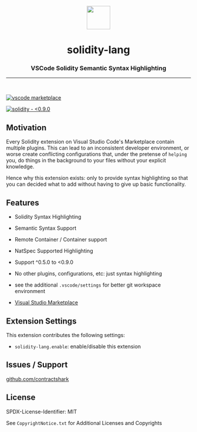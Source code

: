 <p align="center">
<img src='assets/icon.png' width=64>
	<h1 align="center">solidity-lang</h1>
 <h3 align="center"> VSCode Solidity Semantic Syntax Highlighting</h3>
 <p align="center">
<align="center">

---

<br>

[![vscode marketplace](https://badgen.net/vs-marketplace/v/contractshark.solidity-lang)](https://marketplace.visualstudio.com/items?itemName=ContractShark.solidity-lang)

[![solidity - <0.9.0](https://img.shields.io/badge/solidity-v0.9.0-2ea44f?logo=solidity)](https://github.com/manifoldfinance)

## Motivation

Every Solidity extension on Visual Studio Code's Marketplace contain multiple plugins. This can
lead to an inconsistent developer environment, or worse create conflicting configurations that,
under the pretense of `helping` you, do things in the background to your files without your explicit
knowledge.

Hence why this extension exists: only to provide syntax highlighting so that you can decided what
to add without having to give up basic functionality.

## Features

- Solidity Syntax Highlighting

- Semantic Syntax Support

- Remote Container / Container support

- NatSpec Supported Highlighting

- Support ^0.5.0 to <0.9.0

- No other plugins, configurations, etc: just syntax highlighting

- see the additional `.vscode/settings` for better git workspace environment

- [Visual Studio Marketplace](https://marketplace.visualstudio.com/items?itemName=ContractShark.solidity-lang)

## Extension Settings

This extension contributes the following settings:

- `solidity-lang.enable`: enable/disable this extension

## Issues / Support

[github.com/contractshark](https://github.com/contractshark)

## License

SPDX-License-Identifier: MIT

See `CopyrightNotice.txt` for Additional Licenses and Copyrights
